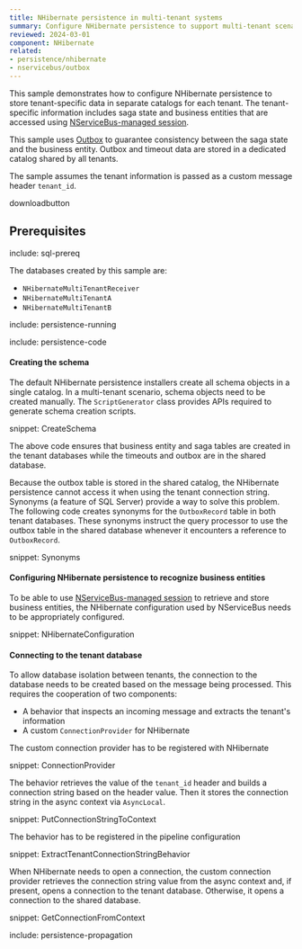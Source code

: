 ```yaml
---
title: NHibernate persistence in multi-tenant systems
summary: Configure NHibernate persistence to support multi-tenant scenarios.
reviewed: 2024-03-01
component: NHibernate
related:
- persistence/nhibernate
- nservicebus/outbox
---
```


This sample demonstrates how to configure NHibernate persistence to store tenant-specific data in separate catalogs for each tenant. The tenant-specific information includes saga state and business entities that are accessed using [NServiceBus-managed session](/persistence/nhibernate/accessing-data.md).

This sample uses [Outbox](/nservicebus/outbox/) to guarantee consistency between the saga state and the business entity. Outbox and timeout data are stored in a dedicated catalog shared by all tenants.

The sample assumes the tenant information is passed as a custom message header `tenant_id`.

downloadbutton

## Prerequisites

include: sql-prereq

The databases created by this sample are:

 * `NHibernateMultiTenantReceiver`
 * `NHibernateMultiTenantA`
 * `NHibernateMultiTenantB`

include: persistence-running

include: persistence-code

#### Creating the schema

The default NHibernate persistence installers create all schema objects in a single catalog. In a multi-tenant scenario, schema objects need to be created manually. The `ScriptGenerator` class provides APIs required to generate schema creation scripts.

snippet: CreateSchema

The above code ensures that business entity and saga tables are created in the tenant databases while the timeouts and outbox are in the shared database.

Because the outbox table is stored in the shared catalog, the NHibernate persistence cannot access it when using the tenant connection string. Synonyms (a feature of SQL Server) provide a way to solve this problem. The following code creates synonyms for the `OutboxRecord` table in both tenant databases. These synonyms instruct the query processor to use the outbox table in the shared database whenever it encounters a reference to `OutboxRecord`.

snippet: Synonyms

#### Configuring NHibernate persistence to recognize business entities

To be able to use [NServiceBus-managed session](/persistence/nhibernate/accessing-data.md) to retrieve and store business entities, the NHibernate configuration used by NServiceBus needs to be appropriately configured.

snippet: NHibernateConfiguration

#### Connecting to the tenant database

To allow database isolation between tenants, the connection to the database needs to be created based on the message being processed. This requires the cooperation of two components:

 * A behavior that inspects an incoming message and extracts the tenant's information 
 * A custom `ConnectionProvider` for NHibernate

The custom connection provider has to be registered with NHibernate

snippet: ConnectionProvider

The behavior retrieves the value of the `tenant_id` header and builds a connection string based on the header value. Then it stores the connection string in the async context via `AsyncLocal`.

snippet: PutConnectionStringToContext

The behavior has to be registered in the pipeline configuration

snippet: ExtractTenantConnectionStringBehavior

When NHibernate needs to open a connection, the custom connection provider retrieves the connection string value from the async context and, if present, opens a connection to the tenant database. Otherwise, it opens a connection to the shared database.

snippet: GetConnectionFromContext

include: persistence-propagation
